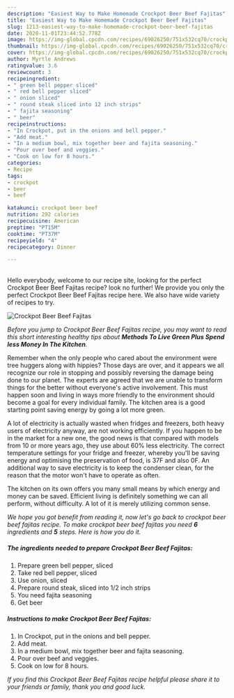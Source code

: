 ```yaml
---
description: "Easiest Way to Make Homemade Crockpot Beer Beef Fajitas"
title: "Easiest Way to Make Homemade Crockpot Beer Beef Fajitas"
slug: 1213-easiest-way-to-make-homemade-crockpot-beer-beef-fajitas
date: 2020-11-01T23:44:52.778Z
image: https://img-global.cpcdn.com/recipes/69026250/751x532cq70/crockpot-beer-beef-fajitas-recipe-main-photo.jpg
thumbnail: https://img-global.cpcdn.com/recipes/69026250/751x532cq70/crockpot-beer-beef-fajitas-recipe-main-photo.jpg
cover: https://img-global.cpcdn.com/recipes/69026250/751x532cq70/crockpot-beer-beef-fajitas-recipe-main-photo.jpg
author: Myrtle Andrews
ratingvalue: 3.6
reviewcount: 3
recipeingredient:
- " green bell pepper sliced"
- " red bell pepper sliced"
- " onion sliced"
- " round steak sliced into 12 inch strips"
- " fajita seasoning"
- " beer"
recipeinstructions:
- "In Crockpot, put in the onions and bell pepper."
- "Add meat."
- "In a medium bowl, mix together beer and fajita seasoning."
- "Pour over beef and veggies."
- "Cook on low for 8 hours."
categories:
- Recipe
tags:
- crockpot
- beer
- beef

katakunci: crockpot beer beef 
nutrition: 292 calories
recipecuisine: American
preptime: "PT15M"
cooktime: "PT37M"
recipeyield: "4"
recipecategory: Dinner

---
```

<br>
Hello everybody, welcome to our recipe site, looking for the perfect Crockpot Beer Beef Fajitas recipe? look no further! We provide you only the perfect Crockpot Beer Beef Fajitas recipe here. We also have wide variety of recipes to try.
<br>


![Crockpot Beer Beef Fajitas](https://img-global.cpcdn.com/recipes/69026250/751x532cq70/crockpot-beer-beef-fajitas-recipe-main-photo.jpg)

<i>Before you jump to Crockpot Beer Beef Fajitas recipe, you may want to read this short interesting healthy tips about 
<strong>Methods To Live Green Plus Spend less Money In The Kitchen</strong>.</i>
</br>

Remember when the only people who cared about the environment were tree huggers along with hippies? Those days are over, and it appears we all recognize our role in stopping and possibly reversing the damage being done to our planet. The experts are agreed that we are unable to transform things for the better without everyone's active involvement. This must happen soon and living in ways more friendly to the environment should become a goal for every individual family. The kitchen area is a good starting point saving energy by going a lot more green.

A lot of electricity is actually wasted when fridges and freezers, both heavy users of electricity anyway, are not working efficiently. If you happen to be in the market for a new one, the good news is that compared with models from 10 or more years ago, they use about 60% less electricity. The correct temperature settings for your fridge and freezer, whereby you'll be saving energy and optimising the preservation of food, is 37F and also 0F. An additional way to save electricity is to keep the condenser clean, for the reason that the motor won't have to operate as often.

The kitchen on its own offers you many small means by which energy and money can be saved. Efficient living is definitely something we can all perform, without difficulty. A lot of it is merely utilizing common sense.


<i>We hope you got benefit from reading it, now let's go back to crockpot beer beef fajitas recipe. To make crockpot beer beef fajitas you need <strong>6</strong> ingredients and <strong>5</strong> steps. Here is how you do it.
</i>

##### The ingredients needed to prepare Crockpot Beer Beef Fajitas:

1. Prepare  green bell pepper, sliced
1. Take  red bell pepper, sliced
1. Use  onion, sliced
1. Prepare  round steak, sliced into 1/2 inch strips
1. You need  fajita seasoning
1. Get  beer


##### Instructions to make Crockpot Beer Beef Fajitas:

1. In Crockpot, put in the onions and bell pepper.
1. Add meat.
1. In a medium bowl, mix together beer and fajita seasoning.
1. Pour over beef and veggies.
1. Cook on low for 8 hours.


<i>If you find this Crockpot Beer Beef Fajitas recipe helpful please share it to your friends or family, thank you and good luck.</i>
